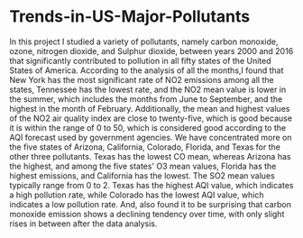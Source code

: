 # Trends-in-US-Major-Pollutants
In this project I studied a variety of pollutants, namely carbon monoxide, ozone, nitrogen dioxide, and Sulphur dioxide, between years 2000 and 2016 that significantly contributed to pollution in all fifty states of the United States of America. 
According to the analysis of all the months,I found that New York has the most significant rate of NO2 emissions among all the states, Tennessee has the lowest rate, and the NO2 mean value is lower in the summer, which includes the months from June to September, and the highest in the month of February. 
Additionally, the mean and highest values of the NO2 air quality index are close to twenty-five, which is good because it is within the range of 0 to 50, which is considered good according to the AQI forecast used by government agencies.
We have concentrated more on the five states of Arizona, California, Colorado, Florida, and Texas for the other three pollutants. 
Texas has the lowest CO mean, whereas Arizona has the highest, and among the five states' O3 mean values, Florida has the highest emissions, and California has the lowest. 
The SO2 mean values typically range from 0 to 2. 
Texas has the highest AQI value, which indicates a high pollution rate, while Colorado has the lowest AQI value, which indicates a low pollution rate. 
And, also found it to be surprising that carbon monoxide emission shows a declining tendency over time, with only slight rises in between after the data analysis.
